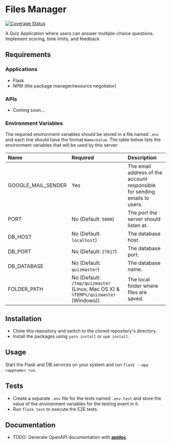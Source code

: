 # Files Manager

[![Coverage Status](https://coveralls.io/repos/github/Domodan/quizmaster/badge.svg?branch=main)](https://coveralls.io/github/Domodan/quizmaster?branch=main)

A Quiz Application where users can answer multiple-choice questions. Implement scoring, time limits, and feedback

## Requirements

### Applications

- Flask
- NPM (the package manager/resource negotiator)

### APIs

- Coming soon....

### Environment Variables

The required environment variables should be stored in a file named `.env` and each line should have the format `Name=Value`. The table below lists the environment variables that will be used by this server:

| Name               | Required                                                                          | Description                                                               |
| :----------------- | :-------------------------------------------------------------------------------- | :------------------------------------------------------------------------ |
| GOOGLE_MAIL_SENDER | Yes                                                                               | The email address of the account responsible for sending emails to users. |
| PORT               | No (Default: `5000`)                                                              | The port the server should listen at.                                     |
| DB_HOST            | No (Default: `localhost`)                                                         | The database host.                                                        |
| DB_PORT            | No (Default: `27017`)                                                             | The database port.                                                        |
| DB_DATABASE        | No (Default: `quizmaster`)                                                        | The database name.                                                        |
| FOLDER_PATH        | No (Default: `/tmp/quizmaster` (Linux, Mac OS X) & `%TEMP%/quizmaster` (Windows)) | The local folder where files are saved.                                   |

## Installation

- Clone this repository and switch to the cloned repository's directory.
- Install the packages using `yarn install` or `npm install`.

## Usage

Start the Flask and DB services on your system and run `flask --app <appname> run`.

## Tests

- Create a separate `.env` file for the tests named `.env.test` and store the value of the environment variables for the testing event in it.
- Run `flask test` to execute the E2E tests.

## Documentation

- TODO: Generate OpenAPI documentation with [**apidoc**](https://www.npmjs.com/package/apidoc).
